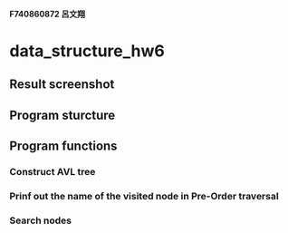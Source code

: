 #### F740860872 呂文翔
# data_structure_hw6
## Result screenshot
## Program sturcture
## Program functions
### Construct AVL tree
### Prinf out the name of the visited node in **Pre-Order** traversal
### Search nodes
